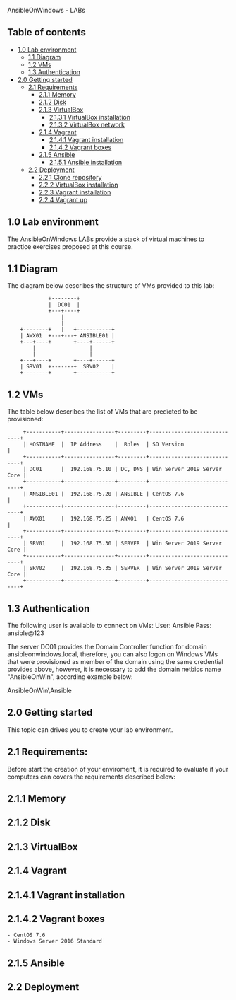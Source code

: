 AnsibleOnWindows - LABs

## Table of contents

- [1.0 Lab environment](#10-lab-environment)
	- [1.1 Diagram](#11-diagram)
	- [1.2 VMs](#12-VMs)
	- [1.3 Authentication](#13-authentication)
-	[2.0 Getting started](#20-getting-started)
	- [2.1 Requirements](#21-requirements)
		- [2.1.1 Memory](#211-Memory)
		- [2.1.2 Disk](#212-Disk)		
		- [2.1.3 VirtualBox](#213-VirtualBox)
			- [2.1.3.1 VirtualBox installation](#2131-virtualbox-installation)
			- [2.1.3.2 VirtualBox network](#2132-virtualbox-network)
		-	[2.1.4 Vagrant](#214-vagrant) 
			- [2.1.4.1 Vagrant installation](#2141-vagrant-installation)
			- [2.1.4.2 Vagrant boxes](#2142-vagrant-boxes)
		- [2.1.5 Ansible](#215-ansible)
			- [2.1.5.1 Ansible installation](#2151-ansible-installation)
	- [2.2 Deployment](#22_Deployment)
		- [2.2.1 Clone repository](#221-clone-repository)
		- [2.2.2 VirtualBox installation](#222-virtualbox-installation)
		- [2.2.3 Vagrant installation](#223-vagrant-installation)
		- [2.2.4 Vagrant up](#224-vagrant-up)


## 1.0 Lab environment

The AnsibleOnWindows LABs provide a stack of virtual machines to practice exercises proposed at this course.


## 1.1 Diagram

The diagram below describes the structure of VMs provided to this lab:

        		 +--------+
        		 |  DC01  |
        		 +---+----+
            		 |
             		 |
 		+--------+   |   +-----------+
 		| AWX01  +---+---+ ANSIBLE01 |
 		+---+----+       +----+------+
    		|                 |
     		|                 |
		+---+----+       +----+------+
		| SRV01  +-------+  SRV02    |
		+--------+       +-----------+


## 1.2 VMs

The table below describes the list of VMs that are predicted to be provisioned:

		 +-----------+----------------+---------+-----------------------------+
		 | HOSTNAME  |  IP Address    |  Roles  | SO Version                  |
		 +-----------+----------------+---------+-----------------------------+
		 | DC01      |  192.168.75.10 | DC, DNS | Win Server 2019 Server Core |                   
		 +-----------+----------------+---------+-----------------------------+
		 | ANSIBLE01 |  192.168.75.20 | ANSIBLE | CentOS 7.6                  |
		 +-----------+----------------+---------+-----------------------------+
		 | AWX01     |  192.168.75.25 | AWX01   | CentOS 7.6                  | 
		 +-----------+----------------+---------+-----------------------------+
		 | SRV01     |  192.168.75.30 | SERVER  | Win Server 2019 Server Core |                  
		 +-----------+----------------+---------+-----------------------------+
		 | SRV02     |  192.168.75.35 | SERVER  | Win Server 2019 Server Core |                  
		 +-----------+----------------+---------+-----------------------------+


## 1.3 Authentication

The following user is available to connect on VMs:
User: Ansible
Pass: ansible@123

The server DC01 provides the Domain Controller function for domain ansibleonwindows.local, therefore, you can also logon on Windows VMs that were provisioned as member of the domain using the same credential provides above, however, it is necessary to add the domain netbios name "AnsibleOnWin", according example below:

AnsibleOnWin\Ansible


## 2.0 Getting started

This topic can drives you to create your lab environment.


## 2.1 Requirements:

Before start the creation of your enviroment, it is required to evaluate if your computers can covers the requirements described below:


## 2.1.1 Memory


## 2.1.2 Disk


## 2.1.3 VirtualBox


## 2.1.4 Vagrant


## 2.1.4.1 Vagrant installation


## 2.1.4.2 Vagrant boxes
	- CentOS 7.6
	- Windows Server 2016 Standard 
	

## 2.1.5 Ansible


## 2.2 Deployment

